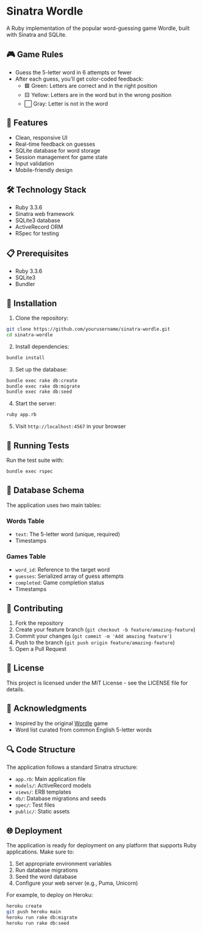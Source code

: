 # Sinatra Wordle

A Ruby implementation of the popular word-guessing game Wordle, built with Sinatra and SQLite.

## 🎮 Game Rules

- Guess the 5-letter word in 6 attempts or fewer
- After each guess, you'll get color-coded feedback:
  - 🟩 Green: Letters are correct and in the right position
  - 🟨 Yellow: Letters are in the word but in the wrong position
  - ⬜ Gray: Letter is not in the word

## 🚀 Features

- Clean, responsive UI
- Real-time feedback on guesses
- SQLite database for word storage
- Session management for game state
- Input validation
- Mobile-friendly design

## 🛠️ Technology Stack

- Ruby 3.3.6
- Sinatra web framework
- SQLite3 database
- ActiveRecord ORM
- RSpec for testing

## 📋 Prerequisites

- Ruby 3.3.6
- SQLite3
- Bundler

## 🔧 Installation

1. Clone the repository:
```bash
git clone https://github.com/yourusername/sinatra-wordle.git
cd sinatra-wordle
```

2. Install dependencies:
```bash
bundle install
```

3. Set up the database:
```bash
bundle exec rake db:create
bundle exec rake db:migrate
bundle exec rake db:seed
```

4. Start the server:
```bash
ruby app.rb
```

5. Visit `http://localhost:4567` in your browser

## 🧪 Running Tests

Run the test suite with:
```bash
bundle exec rspec
```

## 📝 Database Schema

The application uses two main tables:

### Words Table
- `text`: The 5-letter word (unique, required)
- Timestamps

### Games Table
- `word_id`: Reference to the target word
- `guesses`: Serialized array of guess attempts
- `completed`: Game completion status
- Timestamps

## 🤝 Contributing

1. Fork the repository
2. Create your feature branch (`git checkout -b feature/amazing-feature`)
3. Commit your changes (`git commit -m 'Add amazing feature'`)
4. Push to the branch (`git push origin feature/amazing-feature`)
5. Open a Pull Request

## 📄 License

This project is licensed under the MIT License - see the LICENSE file for details.

## 🙏 Acknowledgments

- Inspired by the original [Wordle](https://www.nytimes.com/games/wordle/index.html) game
- Word list curated from common English 5-letter words

## 🔍 Code Structure

The application follows a standard Sinatra structure:
- `app.rb`: Main application file
- `models/`: ActiveRecord models
- `views/`: ERB templates
- `db/`: Database migrations and seeds
- `spec/`: Test files
- `public/`: Static assets

## 🌐 Deployment

The application is ready for deployment on any platform that supports Ruby applications. Make sure to:

1. Set appropriate environment variables
2. Run database migrations
3. Seed the word database
4. Configure your web server (e.g., Puma, Unicorn)

For example, to deploy on Heroku:
```bash
heroku create
git push heroku main
heroku run rake db:migrate
heroku run rake db:seed
```

